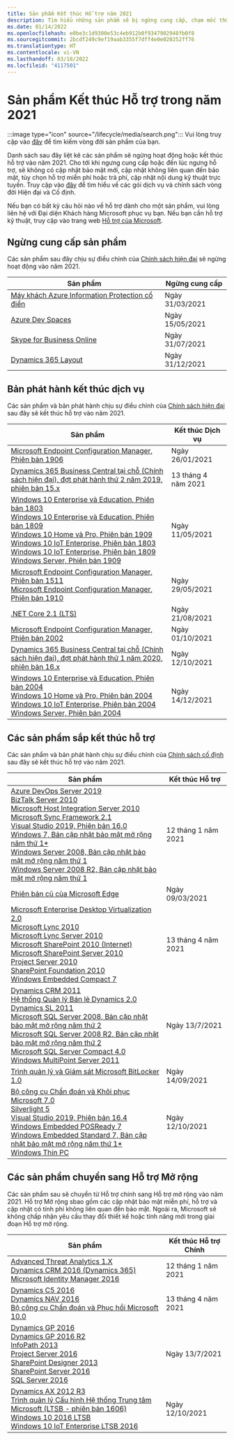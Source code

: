 ```yaml
---
title: Sản phẩm Kết thúc Hỗ trợ năm 2021
description: Tìm hiểu những sản phẩm sẽ bị ngừng cung cấp, chạm mốc thời điểm kết thúc hỗ trợ hoặc chuyển từ hỗ trợ chính sang hỗ trợ mở rộng trong năm 2021.
ms.date: 01/14/2022
ms.openlocfilehash: e0be3c1d9300e53c4eb912b0f9347902948fb0f8
ms.sourcegitcommit: 2bcdf249c9ef19aab3355f7dff4e0e020252ff76
ms.translationtype: HT
ms.contentlocale: vi-VN
ms.lasthandoff: 03/18/2022
ms.locfileid: "4117501"
---
```

# <a name="products-ending-support-in-2021"></a>Sản phẩm Kết thúc Hỗ trợ trong năm 2021

:::image type="icon" source="/lifecycle/media/search.png":::
Vui lòng truy cập vào [đây](/lifecycle/products/) để tìm kiếm vòng đời sản phẩm của bạn.

Danh sách sau đây liệt kê các sản phẩm sẽ ngừng hoạt động hoặc kết thúc hỗ trợ vào năm 2021. Cho tới khi ngưng cung cấp hoặc đến lúc ngưng hỗ trợ, sẽ không có cập nhật bảo mật mới, cập nhật không liên quan đến bảo mật, tùy chọn hỗ trợ miễn phí hoặc trả phí, cập nhật nội dung kỹ thuật trực tuyến. Truy cập vào [đây](/lifecycle/overview/product-end-of-support-overview) để tìm hiểu về các gói dịch vụ và chính sách vòng đời Hiện đại và Cố định.

Nếu bạn có bất kỳ câu hỏi nào về hỗ trợ dành cho một sản phẩm, vui lòng liên hệ với Đại diện Khách hàng Microsoft phục vụ bạn. Nếu bạn cần hỗ trợ kỹ thuật, truy cập vào trang web [Hỗ trợ của Microsoft](https://support.microsoft.com/contactus/?ws=support).

## <a name="product-retirements"></a>Ngừng cung cấp sản phẩm

Các sản phẩm sau đây chịu sự điều chỉnh của [Chính sách hiện đại](/lifecycle/policies/modern) sẽ ngừng hoạt động vào năm 2021.

| Sản phẩm | Ngừng cung cấp |
| --- | --- |
| [Máy khách Azure Information Protection cổ điển](/lifecycle/products/azure-information-protection-classic-client?branch=live)<br> | Ngày 31/03/2021 |
| [Azure Dev Spaces](/lifecycle/products/azure-dev-spaces?branch=live)<br> | Ngày 15/05/2021 |
| [Skype for Business Online](/lifecycle/products/skype-for-business-online?branch=live)<br> | Ngày 31/07/2021 |
| [Dynamics 365 Layout](/lifecycle/products/dynamics-365-layout?branch=live)<br> | Ngày 31/12/2021 |


## <a name="release-end-of-servicing"></a>Bản phát hành kết thúc dịch vụ

Các sản phẩm và bản phát hành chịu sự điều chỉnh của [Chính sách hiện đại](/lifecycle/policies/modern) sau đây sẽ kết thúc hỗ trợ vào năm 2021.

| Sản phẩm | Kết thúc Dịch vụ |
| --- | --- |
| [Microsoft Endpoint Configuration Manager, Phiên bản 1906](/lifecycle/products/microsoft-endpoint-configuration-manager?branch=live)<br> | Ngày 26/01/2021 |
| [Dynamics 365 Business Central tại chỗ (Chính sách hiện đại), đợt phát hành thứ 2 năm 2019, phiên bản 15.x](/lifecycle/products/dynamics-365-business-central-onpremises-modern-policy?branch=live)<br> | 13 tháng 4 năm 2021 |
| [Windows 10 Enterprise và Education, Phiên bản 1803](/lifecycle/products/windows-10-enterprise-and-education?branch=live)<br>[Windows 10 Enterprise và Education, Phiên bản 1809](/lifecycle/products/windows-10-enterprise-and-education?branch=live)<br>[Windows 10 Home và Pro, Phiên bản 1909](/lifecycle/products/windows-10-home-and-pro?branch=live)<br>[Windows 10 IoT Enterprise, Phiên bản 1803](/lifecycle/products/windows-10-iot-enterprise?branch=live)<br>[Windows 10 IoT Enterprise, Phiên bản 1809](/lifecycle/products/windows-10-iot-enterprise?branch=live)<br>[Windows Server, Phiên bản 1909](/lifecycle/products/windows-server?branch=live)<br> | Ngày 11/05/2021 |
| [Microsoft Endpoint Configuration Manager, Phiên bản 1511](/lifecycle/products/microsoft-endpoint-configuration-manager?branch=live)<br>[Microsoft Endpoint Configuration Manager, Phiên bản 1910](/lifecycle/products/microsoft-endpoint-configuration-manager?branch=live)<br> | Ngày 29/05/2021 |
| [.NET Core 2.1 (LTS)](/lifecycle/products/microsoft-net-and-net-core?branch=live)<br> | Ngày 21/08/2021 |
| [Microsoft Endpoint Configuration Manager, Phiên bản 2002](/lifecycle/products/microsoft-endpoint-configuration-manager?branch=live)<br> | Ngày 01/10/2021 |
| [Dynamics 365 Business Central tại chỗ (Chính sách hiện đại), đợt phát hành thứ 1 năm 2020, phiên bản 16.x](/lifecycle/products/dynamics-365-business-central-onpremises-modern-policy?branch=live)<br> | Ngày 12/10/2021 |
| [Windows 10 Enterprise và Education, Phiên bản 2004](/lifecycle/products/windows-10-enterprise-and-education?branch=live)<br>[Windows 10 Home và Pro, Phiên bản 2004](/lifecycle/products/windows-10-home-and-pro?branch=live)<br>[Windows 10 IoT Enterprise, Phiên bản 2004](/lifecycle/products/windows-10-iot-enterprise?branch=live)<br>[Windows Server, Phiên bản 2004](/lifecycle/products/windows-server?branch=live)<br> | Ngày 14/12/2021 |


## <a name="products-reaching-end-of-support"></a>Các sản phẩm sắp kết thúc hỗ trợ

Các sản phẩm và bản phát hành chịu sự điều chỉnh của [Chính sách cố định](/lifecycle/policies/fixed) sau đây sẽ kết thúc hỗ trợ vào năm 2021.

| Sản phẩm | Kết thúc Hỗ trợ |
| --- | --- |
| [Azure DevOps Server 2019](/lifecycle/products/azure-devops-server-2019?branch=live)<br>[BizTalk Server 2010](/lifecycle/products/biztalk-server-2010?branch=live)<br>[Microsoft Host Integration Server 2010](/lifecycle/products/microsoft-host-integration-server-2010?branch=live)<br>[Microsoft Sync Framework 2.1](/lifecycle/products/microsoft-sync-framework-21?branch=live)<br>[Visual Studio 2019, Phiên bản 16.0](/lifecycle/products/visual-studio-2019?branch=live)<br>[Windows 7, Bản cập nhật bảo mật mở rộng năm thứ 1*](/lifecycle/products/windows-7?branch=live)<br>[Windows Server 2008, Bản cập nhật bảo mật mở rộng năm thứ 1](/lifecycle/products/windows-server-2008?branch=live)<br>[Windows Server 2008 R2, Bản cập nhật bảo mật mở rộng năm thứ 1](/lifecycle/products/windows-server-2008-r2?branch=live)<br> | 12 tháng 1 năm 2021 |
| [Phiên bản cũ của Microsoft Edge](/lifecycle/products/microsoft-edge-legacy?branch=live)<br> | Ngày 09/03/2021 |
| [Microsoft Enterprise Desktop Virtualization 2.0](/lifecycle/products/microsoft-enterprise-desktop-virtualization-20?branch=live)<br>[Microsoft Lync 2010](/lifecycle/products/microsoft-lync-2010?branch=live)<br>[Microsoft Lync Server 2010](/lifecycle/products/microsoft-lync-server-2010?branch=live)<br>[Microsoft SharePoint 2010 (Internet)](/lifecycle/products/microsoft-sharepoint-2010?branch=live)<br>[Microsoft SharePoint Server 2010](/lifecycle/products/microsoft-sharepoint-server-2010?branch=live)<br>[Project Server 2010](/lifecycle/products/project-server-2010?branch=live)<br>[SharePoint Foundation 2010](/lifecycle/products/sharepoint-foundation-2010?branch=live)<br>[Windows Embedded Compact 7](/lifecycle/products/windows-embedded-compact-7?branch=live)<br> | 13 tháng 4 năm 2021 |
| [Dynamics CRM 2011](/lifecycle/products/dynamics-crm-2011?branch=live)<br>[Hệ thống Quản lý Bán lẻ Dynamics 2.0](/lifecycle/products/dynamics-retail-management-system-20?branch=live)<br>[Dynamics SL 2011](/lifecycle/products/dynamics-sl-2011?branch=live)<br>[Microsoft SQL Server 2008, Bản cập nhật bảo mật mở rộng năm thứ 2](/lifecycle/products/microsoft-sql-server-2008?branch=live)<br>[Microsoft SQL Server 2008 R2, Bản cập nhật bảo mật mở rộng năm thứ 2](/lifecycle/products/microsoft-sql-server-2008-r2?branch=live)<br>[Microsoft SQL Server Compact 4.0](/lifecycle/products/microsoft-sql-server-compact-40?branch=live)<br>[Windows MultiPoint Server 2011](/lifecycle/products/windows-multipoint-server-2011?branch=live)<br> | Ngày 13/7/2021 |
| [Trình quản lý và Giám sát Microsoft BitLocker 1.0](/lifecycle/products/microsoft-bitlocker-administration-and-monitoring-10?branch=live)<br> | Ngày 14/09/2021 |
| [Bộ công cụ Chẩn đoán và Khôi phục Microsoft 7.0](/lifecycle/products/microsoft-diagnostics-and-recovery-toolset-70?branch=live)<br>[Silverlight 5](/lifecycle/products/silverlight-5?branch=live)<br>[Visual Studio 2019, Phiên bản 16.4](/lifecycle/products/visual-studio-2019?branch=live)<br>[Windows Embedded POSReady 7](/lifecycle/products/windows-embedded-posready-7?branch=live)<br>[Windows Embedded Standard 7, Bản cập nhật bảo mật mở rộng năm thứ 1*](/lifecycle/products/windows-embedded-standard-7?branch=live)<br>[Windows Thin PC](/lifecycle/products/windows-thin-pc?branch=live)<br> | Ngày 12/10/2021 |


## <a name="products-moving-to-extended-support"></a>Các sản phẩm chuyển sang Hỗ trợ Mở rộng

Các sản phẩm sau sẽ chuyển từ Hỗ trợ chính sang Hỗ trợ mở rộng vào năm 2021. Hỗ trợ Mở rộng sbao gồm các cập nhật bảo mật miễn phí, hỗ trợ và cập nhật có tính phí không liên quan đến bảo mật. Ngoài ra, Microsoft sẽ không chấp nhận yêu cầu thay đổi thiết kế hoặc tính năng mới trong giai đoạn Hỗ trợ mở rộng.

| Sản phẩm | Kết thúc Hỗ trợ Chính |
| --- | --- |
| [Advanced Threat Analytics 1.X](/lifecycle/products/advanced-threat-analytics-1x?branch=live)<br>[Dynamics CRM 2016 (Dynamics 365)](/lifecycle/products/dynamics-crm-2016-dynamics-365?branch=live)<br>[Microsoft Identity Manager 2016](/lifecycle/products/microsoft-identity-manager-2016?branch=live)<br> | 12 tháng 1 năm 2021 |
| [Dynamics C5 2016](/lifecycle/products/dynamics-c5-2016?branch=live)<br>[Dynamics NAV 2016](/lifecycle/products/dynamics-nav-2016?branch=live)<br>[Bộ công cụ Chẩn đoán và Phục hồi Microsoft 10.0](/lifecycle/products/microsoft-diagnostics-and-recovery-toolset-100?branch=live)<br> | 13 tháng 4 năm 2021 |
| [Dynamics GP 2016](/lifecycle/products/dynamics-gp-2016?branch=live)<br>[Dynamics GP 2016 R2](/lifecycle/products/dynamics-gp-2016-r2?branch=live)<br>[InfoPath 2013](/lifecycle/products/infopath-2013?branch=live)<br>[Project Server 2016](/lifecycle/products/project-server-2016?branch=live)<br>[SharePoint Designer 2013](/lifecycle/products/sharepoint-designer-2013?branch=live)<br>[SharePoint Server 2016](/lifecycle/products/sharepoint-server-2016?branch=live)<br>[SQL Server 2016](/lifecycle/products/sql-server-2016?branch=live)<br> | Ngày 13/7/2021 |
| [Dynamics AX 2012 R3](/lifecycle/products/dynamics-ax-2012-r3?branch=live)<br>[Trình quản lý Cấu hình Hệ thống Trung tâm Microsoft (LTSB - phiên bản 1606)](/lifecycle/products/microsoft-system-center-configuration-manager-ltsb-version-1606?branch=live)<br>[Windows 10 2016 LTSB](/lifecycle/products/windows-10-2016-ltsb?branch=live)<br>[Windows 10 IoT Enterprise LTSB 2016](/lifecycle/products/windows-10-iot-enterprise-ltsb-2016?branch=live)<br> | Ngày 12/10/2021 |
